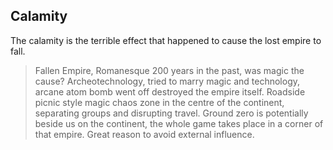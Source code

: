 ## Calamity
The calamity is the terrible effect that happened to cause the lost empire to fall.

> Fallen Empire, Romanesque 200 years in the past, was magic the cause?
Archeotechnology, tried to marry magic and technology, arcane atom bomb went off destroyed the empire itself.
Roadside picnic style magic chaos zone in the centre of the continent, separating groups and disrupting travel. Ground zero is potentially beside us on the continent, the whole game takes place in a corner of that empire. Great reason to avoid external influence. 